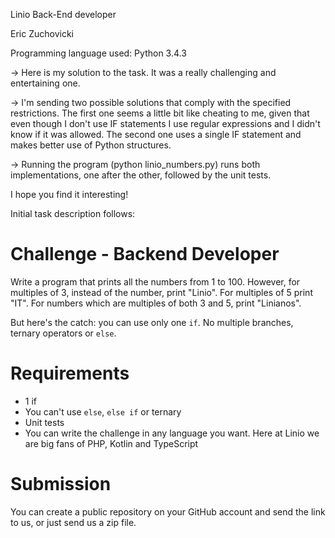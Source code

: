 Linio Back-End developer

Eric Zuchovicki

Programming language used: Python 3.4.3

-> Here is my solution to the task. It was a really challenging and entertaining one.

-> I'm sending two possible solutions that comply with the specified restrictions. The first one seems a little bit like
cheating to me, given that even though I don't use IF statements I use regular expressions and I didn't know if it was
allowed. The second one uses a single IF statement and makes better use of Python structures.

-> Running the program (python linio_numbers.py) runs both implementations, one after the other, followed by the unit
tests.

I hope you find it interesting!




Initial task description follows:
# Challenge - Backend Developer
Write a program that prints all the numbers from 1 to 100. However, for
multiples of 3, instead of the number, print "Linio". For multiples of 5 print
"IT". For numbers which are multiples of both 3 and 5, print "Linianos".

But here's the catch: you can use only one `if`. No multiple branches, ternary
operators or `else`.

# Requirements
* 1 if
* You can't use `else`, `else if` or ternary
* Unit tests
* You can write the challenge in any language you want. Here at Linio we are
big fans of PHP, Kotlin and TypeScript

# Submission
You can create a public repository on your GitHub account and send the
link to us, or just send us a zip file.

